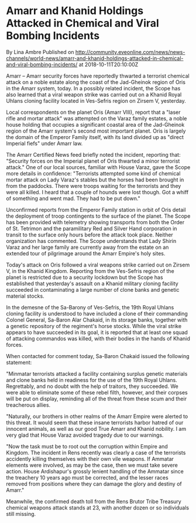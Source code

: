 # Amarr and Khanid Holdings Attacked in Chemical and Viral Bombing Incidents
By Lina Ambre
Published on http://community.eveonline.com/news/news-channels/world-news/amarr-and-khanid-holdings-attacked-in-chemical-and-viral-bombing-incidents/ at 2018-10-11T20:10:00Z

Amarr – Amarr security forces have reportedly thwarted a terrorist chemical attack on a noble estate along the coast of the Jad-Gheinok region of Oris in the Amarr system, today. In a possibly related incident, the Scope has also learned that a viral weapon strike was carried out on a Khanid Royal Uhlans cloning facility located in Ves-Sefris region on Zirsem V, yesterday.

Local correspondents on the planet Oris (Amarr VIII), report that a "laser rifle and mortar attack" was attempted on the Varaz family estates, a noble house holding that occupies a significant coastal area of the Jad-Gheinok region of the Amarr system's second most important planet. Oris is largely the domain of the Emperor Family itself, with its land divided up as "direct Imperial fiefs" under Amarr law.

The Amarr Certified News feed briefly noted the incident, reporting that: "Security forces on the Imperial planet of Oris thwarted a minor terrorist attack." One of our local sources, familiar with House Varaz, gave the Scope more details in confidence: "Terrorists attempted some kind of chemical mortar attack on Lady Varaz's stables but the horses had been brought in from the paddocks. There were troops waiting for the terrorists and they were all killed. I heard that a couple of hounds were lost though. Got a whiff of something and went mad. They had to be put down."

Unconfirmed reports from the Emperor Family station in orbit of Oris detail the deployment of troop contingents to the surface of the planet. The Scope has been provided with telemetry showing transports from both the Order of St. Tetrimon and the paramilitary Red and Silver Hand corporation in transit to the surface only hours before the attack took place. Neither organization has commented. The Scope understands that Lady Shirin Varaz and her large family are currently away from the estate on an extended tour of pilgrimage around the Amarr Empire's holy sites.

Today's attack on Oris followed a viral weapons strike carried out on Zirsem V, in the Khanid Kingdom. Reporting from the Ves-Sefris region of the planet is restricted due to a security lockdown but the Scope has established that yesterday's assault on a Khanid military cloning facility succeeded in contaminating a large number of clone banks and genetic material stocks.

In the demesne of the Sa-Barony of Ves-Sefris, the 19th Royal Uhlans cloning facility is understood to have included a clone of their commanding Colonel General, Sa-Baron Alar Chakaid, in its storage banks, together with a genetic repository of the regiment's horse stocks. While the viral strike appears to have succeeded in its goal, it is reported that at least one squad of attacking commandos was killed, with their bodies in the hands of Khanid forces.

When contacted for comment today, Sa-Baron Chakaid issued the following statement:

"Minmatar terrorists attacked a facility containing surplus genetic materials and clone banks held in readiness for the use of the 19th Royal Uhlans. Regrettably, and no doubt with the help of traitors, they succeeded. We were able to eliminate some of these rebel filth, however, and their corpses will be put on display, reminding all of the threat from these scum and their treacherous allies.

"Naturally, our brothers in other realms of the Amarr Empire were alerted to this threat. It would seem that these insane terrorists harbor hatred of our innocent animals, as well as our good True Amarr and Khanid nobility. I am very glad that House Varaz avoided tragedy due to our warnings.

"Now the task must be to root out the corruption within Empire and Kingdom. The incident in Rens recently was clearly a case of the terrorists accidently killing themselves with their own vile weapons. If Ammatar elements were involved, as may be the case, then we must take severe action. House Ardishapur's grossly lenient handling of the Ammatar since the treachery 10 years ago must be corrected, and the lesser races removed from positions where they can damage the glory and destiny of Amarr."

Meanwhile, the confirmed death toll from the Rens Brutor Tribe Treasury chemical weapons attack stands at 23, with another dozen or so individuals still missing.

